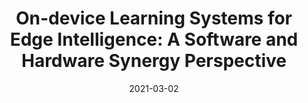---
title: "On-device Learning Systems for Edge Intelligence: A Software and Hardware Synergy Perspective"
authors: 
- Qihua Zhou
- Zhihao Qu
- Song Guo
- Boyuan Luo
- Jingcai Guo
- Zhenda Xu
- Rajendra Akerkar

date: "2021-03-02"
doi: "10.1109/JIOT.2021.3063147"

# Publication type.
# 1 = Conference paper; 2 = Journal article;
# 3 = Preprint Paper; 4 = Report; 5 = Book; 6 = Book section;
# 7 = Thesis; 8 = Patent
publication_types: ["2"]

# Publication name and optional abbreviated publication name.
publication: "*IEEE Internet of Things Journal*"
# publication_short: ""

url_pdf: https://ieeexplore.ieee.org/abstract/document/9366901
# url_code: ''
# url_dataset: ''
# url_poster: ''
# url_project: ''
# url_slides: ''
# url_video: ''

---